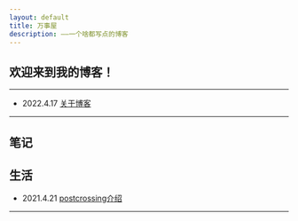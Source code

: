```yaml
---
layout: default
title: 万事屋
description: ——一个啥都写点的博客
---
```


## 欢迎来到我的博客！

* * *

* 2022.4.17 [关于博客](./_posts/其他/2022_04_17_关于博客.md)

* * *

## 笔记

## 生活

* 2021.4.21 [postcrossing介绍](.\_posts\生活\Postcrossing\postcrossing介绍.md)

* * *


